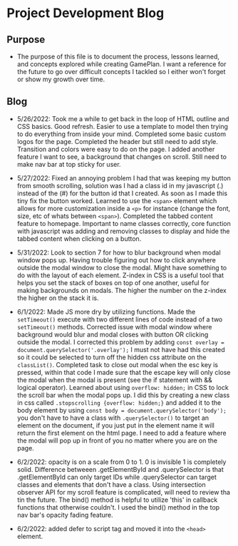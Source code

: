 # Project Development Blog

## Purpose

- The purpose of this file is to document the process, lessons learned, and concepts explored while creating GamePlan. I want a reference for the future to go over difficult concepts I tackled so I either won't forget or show my growth over time.

## Blog

- 5/26/2022: Took me a while to get back in the loop of HTML outline and CSS basics. Good refresh. Easier to use a template to model then trying to do everything from inside your mind. Completed some basic custom logos for the page. Completed the header but still need to add style. Transition and colors were easy to do on the page. I added another feature I want to see, a background that changes on scroll. Still need to make nav bar at top sticky for user.

- 5/27/2022: Fixed an annoying problem I had that was keeping my button from smooth scrolling, solution was I had a class id in my javascript (.) instead of the (#) for the button id that I created. As soon as I made this tiny fix the button worked. Learned to use the `<span>` element which allows for more customization inside a `<p>` for instance (change the font, size, etc of whats between `<span>`). Completed the tabbed content feature to homepage. Important to name classes correctly, core function with javascript was adding and removing classes to display and hide the tabbed content when clicking on a button.

- 5/31/2022: Look to section 7 for how to blur background when modal window pops up. Having trouble figuring out how to click anywhere outside the modal window to close the modal. Might have something to do with the layout of each element. Z-index in CSS is a useful tool that helps you set the stack of boxes on top of one another, useful for making backgrounds on modals. The higher the number on the z-index the higher on the stack it is.

- 6/1/2022: Made JS more dry by utilizing functions. Made the `setTimeout()` execute with two different lines of code instead of a two `setTimeout()` methods. Corrected issue with modal window where background would blur and modal closes with button OR clicking outside the modal. I corrected this problem by adding `const overlay = document.querySelector('.overlay');` I must not have had this created so it could be selected to turn off the hidden css attribute on the `classList()`. Completed task to close out modal when the esc key is pressed, within that code I made sure that the escape key will only close the modal when the modal is present (see the if statement with && logical operator). Learned about using `overflow: hidden;` in CSS to lock the scroll bar when the modal pops up. I did this by creating a new class in css called `.stopscrolling {overflow: hidden;}` and added it to the body element by using `const body = document.querySelector('body');` you don't have to have a class with `.querySelector()` to target an element on the document, if you just put in the element name it will return the first element on the html page. I need to add a feature where the modal will pop up in front of you no matter where you are on the page.

- 6/2/2022: opacity is on a scale from 0 to 1. 0 is invisible 1 is completely solid. Difference betweeen .getElementById and .querySelector is that .getElementById can only target IDs while .querySelector can target classes and elements that don't have a class. Using intersection observer API for my scroll feature is complicated, will need to review tha tin the future. The bind() method is helpful to utilize 'this' in callback functions that otherwise couldn't. I used the bind() method in the top nav bar's opacity fading feature.

- 6/2/2022: added defer to script tag and moved it into the `<head>` element.
